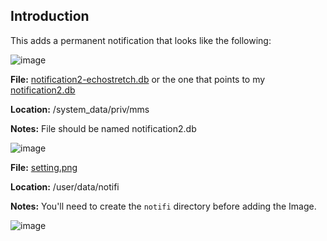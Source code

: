 ## Introduction

This adds a permanent notification that looks like the following:

![image](https://user-images.githubusercontent.com/98544186/195166547-7f06da3e-92fc-4c28-b726-9e086566e1d1.png)


**File:** [notification2-echostretch.db](https://github.com/crump-youtube/PS5_JB_Archive/blob/main/PS5_Notifications/notification2-echostretch.db) or the one that points to my [notification2.db](https://github.com/crump-youtube/PS5_JB_Archive/blob/main/PS5_Notifications/notification2.db)

**Location:** /system_data/priv/mms

**Notes:** File should be named notification2.db

![image](https://user-images.githubusercontent.com/98544186/195154810-37e26956-eaa7-409d-88aa-59aff3f3b501.png)


**File:** [setting.png](https://github.com/crump-youtube/PS5_JB_Archive/blob/main/PS5_Notifications/setting.png)

**Location:** /user/data/notifi

**Notes:** You'll need to create the `notifi` directory before adding the Image.

![image](https://user-images.githubusercontent.com/98544186/195164693-64f2d6ae-88a4-40fe-a27d-35f556406374.png)


